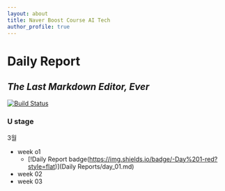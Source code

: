 ```yaml
---
layout: about
title: Naver Boost Course AI Tech
author_profile: true
---
```

# Daily Report
## _The Last Markdown Editor, Ever_


[![Build Status](https://travis-ci.org/joemccann/dillinger.svg?branch=master)](https://travis-ci.org/joemccann/dillinger)

### U stage
3월
- week o1
   - [!Daily Report badge(https://img.shields.io/badge/-Day%201-red?style=flat)](Daily Reports/day_01.md)
- week 02
- week 03

